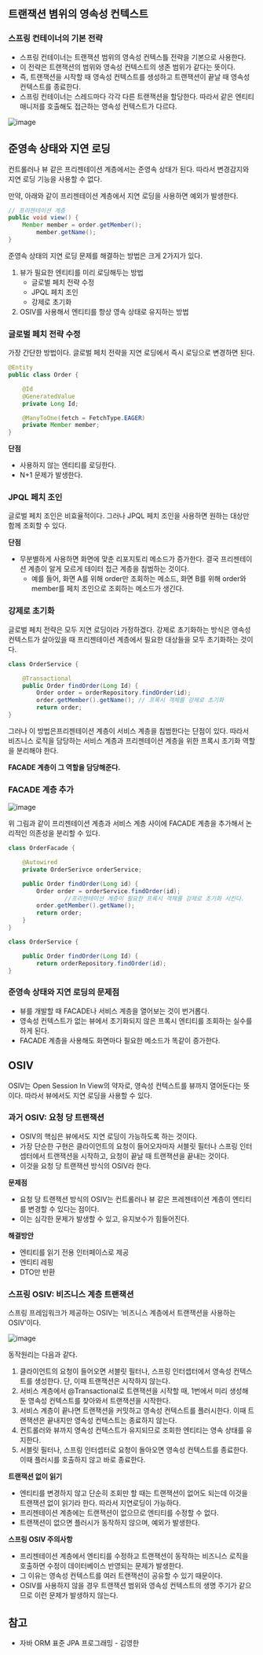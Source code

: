## 트랜잭션 볌위의 영속성 컨텍스트

### 스프링 컨테이너의 기본 전략

- 스프링 컨테이너는 트랜잭션 범위의 영속성 컨텍스틀 전략을 기본으로 사용한다.
- 이 전략은 트랜잭션의 범위와 영속성 컨텍스트의 생존 범위가 같다는 뜻이다.
- 즉, 트랜잭션을 시작할 때 영속성 컨텍스트를 생성하고 트랜잭션이 끝날 때 영속성 컨텍스트를 종료한다.
- 스프링 컨테이너는 스레드마다 각각 다른 트랜잭션을 할당한다. 따라서 같은 엔티티 매니저를 호출해도 접근하는 영속성 컨텍스트가 다르다.

![image](https://user-images.githubusercontent.com/55661631/153994879-d66099c5-10cd-4059-b33c-7885c00a979a.png)

## 준영속 상태와 지연 로딩

컨트롤러나 뷰 같은 프리젠테이션 계층에서는 준영속 상태가 된다. 따라서 변경감지와 지연 로딩 기능을 사용할 수 없다.

만약, 아래와 같이 프리젠테이션 계층에서 지연 로딩을 사용하면 예외가 발생한다.

```java
// 프리젠테이션 계층
public void view() {
    Member member = order.getMember();
		member.getName();
}
```

 

준영속 상태의 지연 로딩 문제를 해결하는 방법은 크게 2가지가 있다.

1. 뷰가 필요한 엔티티를 미리 로딩해두는 방법
    - 글로벌 페치 전략 수정
    - JPQL 페치 조인
    - 강제로 초기화
2. OSIV를 사용해서 엔티티를 항상 영속 상태로 유지하는 방법

### 글로벌 페치 전략 수정

가장 간단한 방법이다. 글로벌 페치 전략을 지연 로딩에서 즉시 로딩으로 변경하면 된다. 

```java
@Entity
public class Order {

    @Id
    @GeneratedValue
    private Long Id;

    @ManyToOne(fetch = FetchType.EAGER)
    private Member member;
}
```

**단점**

- 사용하지 않는 엔티티를 로딩한다.
- N+1 문제가 발생한다.

### JPQL 페치 조인

글로벌 페치 조인은 비효율적이다. 그러나 JPQL 페치 조인을 사용하면 원하는 대상만 함께 조회할 수 있다.

**단점**

- 무분별하게 사용하면 화면에 맞춘 리포지토리 메소드가 증가한다. 결국 프리젠테이션 계층이 알게 모르게 테이터 접근 계층을 침범하는 것이다.
    - 예를 들어, 화면 A를 위해 order만 조회하는 메소드, 화면 B를 위해 order와 member를 페치 조인으로 조회하는 메소드가 생긴다.

### 강제로 초기화

글로벌 페치 전략은 모두 지연 로딩이라 가정하겠다. 강제로 초기화하는 방식은 영속성 컨텍스트가 살아있을 때 프리젠테이션 계층에서 필요한 대상들을 모두 초기화하는 것이다.

```java
class OrderService {

    @Transactional
    public Order findOrder(Long Id) {
        Order order = orderRepository.findOrder(id);
        order.getMember().getName(); // 프록시 객체를 강제로 초기화
        return order;
}
```

그러나 이 방법은프리젠테이션 계층이 서비스 계층을 침범한다는 단점이 있다. 따라서 비즈니스 로직을 담당하는 서비스 계층과 프리젠테이션 계층을 위한 프록시 초기화 역할을 분리해야 한다. 

**FACADE 계층이 그 역할을 담당해준다.**

### FACADE 계층 추가

![image](https://user-images.githubusercontent.com/55661631/153994912-99717e6f-76fd-4532-b2d9-f5f016189e66.png)

위 그림과 같이 프리젠테이션 계층과 서비스 계층 사이에 FACADE 계층을 추가해서 논리적인 의존성을 분리할 수 있다.

```java
class OrderFacade {

    @Autowired
    private OrderSerivce orderService;

    public Order findOrder(Long id) {
        Order order = orderService.findOrder(id);
				//프리젠테이션 계층이 필요한 프록시 객체를 강제로 초기화 시킨다.
        order.getMember().getName(); 
        return order;
    }
}

class OrderService {

    public Order findOrder(Long Id) {
        return orderRepository.findOrder(id);
}
```

### 준영속 상태와 지연 로딩의 문제점

- 뷰를 개발할 때 FACADE나 서비스 계층을 열어보는 것이 번거롭다.
- 영속성 컨텍스트가 없는 뷰에서 초기화되지 않은 프록시 엔티티를 조회하는 실수를 하게 된다.
- FACADE 계층을 사용해도 화면마다 필요한 메소드가 똑같이 증가한다.

## OSIV

OSIV는 Open Session In View의 약자로, 영속성 컨텍스트를 뷰까지 열어둔다는 뜻이다. 따라서 뷰에서도 지연 로딩을 사용할 수 있다.

### ****과거 OSIV: 요청 당 트랜잭션****

- OSIV의 핵심은 뷰에서도 지연 로딩이 가능하도록 하는 것이다.
- 가장 단순한 구현은 클라이언트의 요청이 들어오자마자 서블릿 필터나 스프링 인터셉터에서 트랜잭션을 시작하고, 요청이 끝날 때 트랜잭션을 끝내는 것이다.
- 이것을 요청 당 트랜잭션 방식의 OSIV라 한다.

**문제점**

- 요청 당 트랜잭션 방식의 OSIV는 컨트롤러나 뷰 같은 프레젠테이션 계층이 엔티티를 변경할 수 있다는 점이다.
- 이는 심각한 문제가 발생할 수 있고, 유지보수가 힘들어진다.

**해결방안**

- 엔티티를 읽기 전용 인터페이스로 제공
- 엔티티 레핑
- DTO만 반환

### ****스프링 OSIV: 비즈니스 계층 트랜잭션****

스프링 프레임워크가 제공하는 OSIV는 ‘비즈니스 계층에서 트랜잭션을 사용하는 OSIV’이다.

![image](https://user-images.githubusercontent.com/55661631/153994952-479bbf85-8513-42ff-923f-13d29cd789a4.png)

동작원리는 다음과 같다.

1. 클라이언트의 요청이 들어오면 서블릿 필터나, 스프링 인터셉터에서 영속성 컨텍스트를 생성한다. 단, 이때 트랜잭션은 시작하지 않는다.
2. 서비스 계층에서 @Transactional로 트랜잭션을 시작할 때, 1번에서 미리 생성해 둔 영속성 컨텍스트를 찾아와서 트랜잭션을 시작한다.
3. 서비스 계층이 끝나면 트랜잭션을 커밋하고 영속성 컨텍스트를 플러시한다. 이때 트랜잭션은 끝내지만 영속성 컨텍스트는 종료하지 않는다.
4. 컨트롤러와 뷰까지 영속성 컨텍스트가 유지되므로 조회한 엔티티는 영속 상태를 유지한다.
5. 서블릿 필터나, 스프링 인터셉터로 요청이 돌아오면 영속성 컨텍스트를 종료한다. 이때 플러시를 호출하지 않고 바로 종료한다.

**트랜잭션 없이 읽기**

- 엔티티를 변경하지 않고 단순히 조회만 할 때는 트랜잭션이 없어도 되는데 이것을 트랜잭션 없이 읽기라 한다. 따라서 지연로딩이 가능하다.
- 프리젠테이션 계층에는 트랜잭션이 없으므로 엔티티를 수정할 수 없다.
- 트랜잭션이 없으면 플러시가 동작하지 않으며, 예외가 발생한다.

**스프링 OSIV 주의사항**

- 프리젠테이션 계층에서 엔티티를 수정하고 트랜잭션이 동작하는 비즈니스 로직을 호출하면 수정이 데이터베이스 반영되는 문제가 발생한다.
- 그 이유는 영속성 컨텍스트를 여러 트랜잭션이 공유할 수 있기 때문이다.
- OSIV를 사용하지 않을 경우 트랜잭션 범위와 영속성 컨텍스트의 생명 주기가 같으므로 이런 문제가 발생하지 않는다.

## 참고

- 자바 ORM 표준 JPA 프로그래밍 - 김영한
